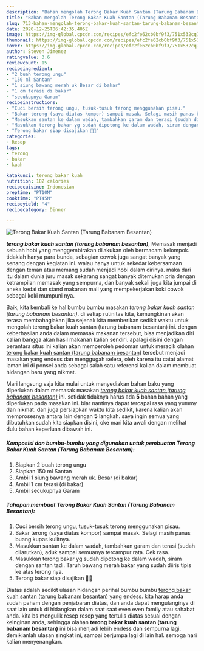 ```yaml
---
description: "Bahan mengolah Terong Bakar Kuah Santan (Tarung Babanam Besantan), Bikin Ngiler"
title: "Bahan mengolah Terong Bakar Kuah Santan (Tarung Babanam Besantan), Bikin Ngiler"
slug: 713-bahan-mengolah-terong-bakar-kuah-santan-tarung-babanam-besantan-bikin-ngiler
date: 2020-12-25T06:42:35.405Z
image: https://img-global.cpcdn.com/recipes/efc2fe62cb0bf9f3/751x532cq70/terong-bakar-kuah-santan-tarung-babanam-besantan-foto-resep-utama.jpg
thumbnail: https://img-global.cpcdn.com/recipes/efc2fe62cb0bf9f3/751x532cq70/terong-bakar-kuah-santan-tarung-babanam-besantan-foto-resep-utama.jpg
cover: https://img-global.cpcdn.com/recipes/efc2fe62cb0bf9f3/751x532cq70/terong-bakar-kuah-santan-tarung-babanam-besantan-foto-resep-utama.jpg
author: Steven Jimenez
ratingvalue: 3.6
reviewcount: 15
recipeingredient:
- "2 buah terong ungu"
- "150 ml Santan"
- "1 siung bawang merah uk Besar di bakar"
- "1 cm terasi di bakar"
- "secukupnya Garam"
recipeinstructions:
- "Cuci bersih terong ungu, tusuk-tusuk terong menggunakan pisau."
- "Bakar terong (saya diatas kompor) sampai masak. Selagi masih panas buang kupas kulitnya."
- "Masukkan santan ke dalam wadah, tambahkan garam dan terasi (sudah dilarutkan), aduk sampai semuanya tercampur rata. Cek rasa."
- "Masukkan terong bakar yg sudah dipotong ke dalam wadah, siram dengan santan tadi. Taruh bawang merah bakar yang sudah diiris tipis ke atas terong nya."
- "Terong bakar siap disajikan 🥰🥰"
categories:
- Resep
tags:
- terong
- bakar
- kuah

katakunci: terong bakar kuah 
nutrition: 182 calories
recipecuisine: Indonesian
preptime: "PT10M"
cooktime: "PT45M"
recipeyield: "4"
recipecategory: Dinner

---
```



![Terong Bakar Kuah Santan (Tarung Babanam Besantan)](https://img-global.cpcdn.com/recipes/efc2fe62cb0bf9f3/751x532cq70/terong-bakar-kuah-santan-tarung-babanam-besantan-foto-resep-utama.jpg)

<b><i>terong bakar kuah santan (tarung babanam besantan)</i></b>, Memasak menjadi sebuah hobi yang menggembirakan dilakukan oleh bermacam kelompok. tidaklah hanya para bunda, sebagian cowok juga sangat banyak yang senang dengan kegiatan ini. walau hanya untuk sekedar kebersamaan dengan teman atau memang sudah menjadi hobi dalam dirinya. maka dari itu dalam dunia juru masak sekarang sangat banyak ditemukan pria dengan ketrampilan memasak yang sempurna, dan banyak sekali juga kita jumpai di aneka kedai dan stand makanan mall yang mempekerjakan koki cowok sebagai koki mumpuni nya.

Baik, kita kembali ke hal bumbu bumbu masakan <i>terong bakar kuah santan (tarung babanam besantan)</i>. di setiap rutinitas kita, kemungkinan akan terasa membahagiakan jika sejenak kita memberikan sedikit waktu untuk mengolah terong bakar kuah santan (tarung babanam besantan) ini. dengan keberhasilan anda dalam memasak makanan tersebut, bisa menjadikan diri kalian bangga akan hasil makanan kalian sendiri. apalagi disini dengan perantara situs ini kalian akan memperoleh pedoman untuk meracik olahan <u>terong bakar kuah santan (tarung babanam besantan)</u> tersebut menjadi masakan yang endess dan menggugah selera, oleh karena itu catat alamat laman ini di ponsel anda sebagai salah satu referensi kalian dalam membuat hidangan baru yang nikmat.




Mari langsung saja kita mulai untuk menyediakan bahan baku yang diperlukan dalam memasak masakan <u><i>terong bakar kuah santan (tarung babanam besantan)</i></u> ini. setidak tidaknya harus ada <b>5</b> bahan bahan yang diperlukan pada masakan ini. biar nantinya dapat tercapai rasa yang yummy dan nikmat. dan juga persiapkan waktu kita sedikit, karena kalian akan memprosesnya antara lain dengan <b>5</b> langkah. saya ingin semua yang dibutuhkan sudah kita siapkan disini, oke mari kita awali dengan melihat dulu bahan keperluan dibawah ini.

<!--inarticleads1-->

##### Komposisi dan bumbu-bumbu yang digunakan untuk pembuatan Terong Bakar Kuah Santan (Tarung Babanam Besantan):

1. Siapkan 2 buah terong ungu
1. Siapkan 150 ml Santan
1. Ambil 1 siung bawang merah uk. Besar (di bakar)
1. Ambil 1 cm terasi (di bakar)
1. Ambil secukupnya Garam




<!--inarticleads2-->

##### Tahapan membuat Terong Bakar Kuah Santan (Tarung Babanam Besantan):

1. Cuci bersih terong ungu, tusuk-tusuk terong menggunakan pisau.
1. Bakar terong (saya diatas kompor) sampai masak. Selagi masih panas buang kupas kulitnya.
1. Masukkan santan ke dalam wadah, tambahkan garam dan terasi (sudah dilarutkan), aduk sampai semuanya tercampur rata. Cek rasa.
1. Masukkan terong bakar yg sudah dipotong ke dalam wadah, siram dengan santan tadi. Taruh bawang merah bakar yang sudah diiris tipis ke atas terong nya.
1. Terong bakar siap disajikan 🥰🥰




Diatas adalah sedikit ulasan hidangan perihal bumbu bumbu <u>terong bakar kuah santan (tarung babanam besantan)</u> yang endess. kita harap anda sudah paham dengan penjabaran diatas, dan anda dapat mengulanginya di saat lain untuk di hidangkan dalam saat saat even even family atau sahabat anda. kita bs mengulik resep resep yang tertulis diatas sesuai dengan keinginan anda, sehingga olahan <b>terong bakar kuah santan (tarung babanam besantan)</b> ini bisa menjadi lebih endess dan sempurna lagi. demikianlah ulasan singkat ini, sampai berjumpa lagi di lain hal. semoga hari kalian menyenangkan.
